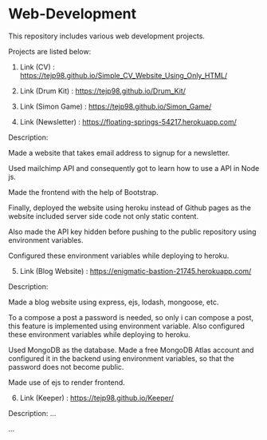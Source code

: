 # Web-Development

This repository includes various web development projects.

Projects are listed below:

1. Link (CV) : https://tejp98.github.io/Simple_CV_Website_Using_Only_HTML/

2. Link (Drum Kit) : https://tejp98.github.io/Drum_Kit/

3. Link (Simon Game) : https://tejp98.github.io/Simon_Game/ 

4. Link (Newsletter) :  https://floating-springs-54217.herokuapp.com/ 

Description: 

Made a website that takes email address to signup for a newsletter.

Used mailchimp API and consequently got to learn how to use a API in Node js. 

Made the frontend with the help of Bootstrap.

Finally, deployed the website using heroku instead of Github pages as the website included server side code not only static content.

Also made the API key hidden before pushing to the public repository using environment variables.

Configured these environment variables while deploying to heroku.

5. Link (Blog Website)  :  https://enigmatic-bastion-21745.herokuapp.com/

Description: 

Made a blog website using express, ejs, lodash, mongoose, etc. 

To a compose a post a password is needed, so only i can compose a post, this feature is implemented using environment variable. Also configured these environment variables while deploying to heroku.

Used MongoDB as the database. Made a free MongoDB Atlas account and configured it in the backend using environment variables, so that the password does not become public.

Made use of ejs to render frontend.


6. Link (Keeper)  :  https://tejp98.github.io/Keeper/

Description:  ...



...

